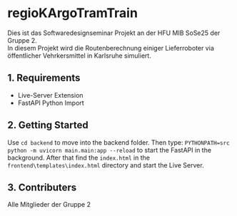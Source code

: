 # regioKArgoTramTrain
Dies ist das Softwaredesignseminar Projekt an der HFU MIB SoSe25 der Gruppe 2.
<br>
In diesem Projekt wird die Routenberechnung einiger Lieferroboter via öffentlicher Vehrkersmittel in Karlsruhe simuliert. 

## 1. Requirements
- Live-Server Extension
- FastAPI Python Import

## 2. Getting Started
Use ```cd backend``` to move into the backend folder. Then type:
```PYTHONPATH=src python -m uvicorn main.main:app --reload```
to start the FastAPI in the background. 
After that find the ```index.html``` in the ```frontend\templates\index.html``` directory and start the Live Server. 

## 3. Contributers
Alle Mitglieder der Gruppe 2